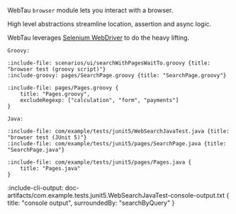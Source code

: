 WebTau `browser` module lets you interact with a browser.

High level abstractions streamline location, assertion and async logic.

WebTau leverages [Selenium WebDriver](https://www.selenium.dev) to do the heavy lifting.

```tabs
Groovy:

:include-file: scenarios/ui/searchWithPagesWaitTo.groovy {title: "browser test (groovy script)"}
:include-groovy: pages/SearchPage.groovy {title: "SearchPage.groovy"}

:include-file: pages/Pages.groovy {
    title: "Pages.groovy",
    excludeRegexp: ["calculation", "form", "payments"]
}

Java:

:include-file: com/example/tests/junit5/WebSearchJavaTest.java {title: "browser test (JUnit 5)"}
:include-file: com/example/tests/junit5/pages/SearchPage.java {title: "SearchPage.java"}

:include-file: com/example/tests/junit5/pages/Pages.java {
    title: "Pages.java"
}
```

:include-cli-output: doc-artifacts/com.example.tests.junit5.WebSearchJavaTest-console-output.txt  {
  title: "console output",
  surroundedBy: "searchByQuery"
}